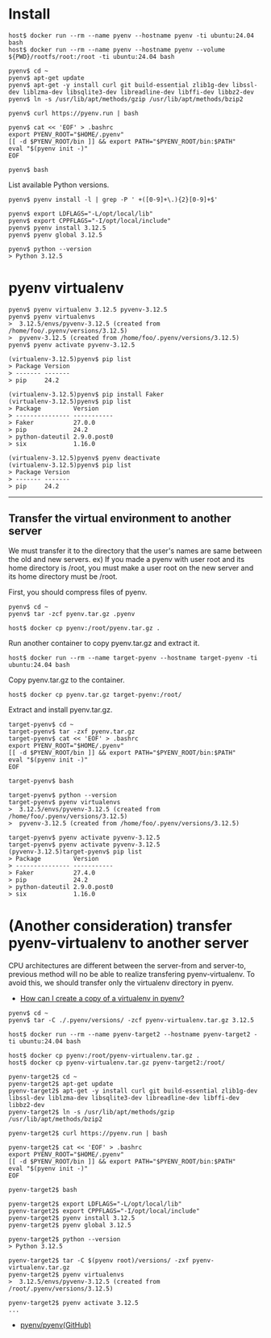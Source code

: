 # Install

```
host$ docker run --rm --name pyenv --hostname pyenv -ti ubuntu:24.04 bash
host$ docker run --rm --name pyenv --hostname pyenv --volume ${PWD}/rootfs/root:/root -ti ubuntu:24.04 bash
```

```
pyenv$ cd ~
pyenv$ apt-get update
pyenv$ apt-get -y install curl git build-essential zlib1g-dev libssl-dev liblzma-dev libsqlite3-dev libreadline-dev libffi-dev libbz2-dev
pyenv$ ln -s /usr/lib/apt/methods/gzip /usr/lib/apt/methods/bzip2

pyenv$ curl https://pyenv.run | bash
```

```
pyenv$ cat << 'EOF' > .bashrc
export PYENV_ROOT="$HOME/.pyenv"
[[ -d $PYENV_ROOT/bin ]] && export PATH="$PYENV_ROOT/bin:$PATH"
eval "$(pyenv init -)"
EOF
```

```
pyenv$ bash
```

List available Python versions.

```
pyenv$ pyenv install -l | grep -P ' +([0-9]+\.){2}[0-9]+$'
```

```
pyenv$ export LDFLAGS="-L/opt/local/lib"
pyenv$ export CPPFLAGS="-I/opt/local/include"
pyenv$ pyenv install 3.12.5
pyenv$ pyenv global 3.12.5

pyenv$ python --version
> Python 3.12.5
```

# pyenv virtualenv

```
pyenv$ pyenv virtualenv 3.12.5 pyvenv-3.12.5
pyenv$ pyenv virtualenvs
>  3.12.5/envs/pyvenv-3.12.5 (created from /home/foo/.pyenv/versions/3.12.5)
>  pyvenv-3.12.5 (created from /home/foo/.pyenv/versions/3.12.5)
pyenv$ pyenv activate pyvenv-3.12.5
```

```
(virtualenv-3.12.5)pyenv$ pip list
> Package Version
> ------- -------
> pip     24.2
```

```
(virtualenv-3.12.5)pyenv$ pip install Faker
(virtualenv-3.12.5)pyenv$ pip list
> Package         Version
> --------------- -----------
> Faker           27.0.0
> pip             24.2
> python-dateutil 2.9.0.post0
> six             1.16.0
```

```
(virtualenv-3.12.5)pyenv$ pyenv deactivate
(virtualenv-3.12.5)pyenv$ pip list
> Package Version
> ------- -------
> pip     24.2
```

-----------------------

## Transfer the virtual environment to another server
We must transfer it to the directory that the user's names are same between the old and new servers.
ex) If you made a pyenv with user root and its home directory is /root, you must make a user root on the new server and its home directory must be /root.  
  

First, you should compress files of pyenv.
```
pyenv$ cd ~
pyenv$ tar -zcf pyenv.tar.gz .pyenv
```

```
host$ docker cp pyenv:/root/pyenv.tar.gz .
```

Run another container to copy pyenv.tar.gz and extract it.
```
host$ docker run --rm --name target-pyenv --hostname target-pyenv -ti ubuntu:24.04 bash
```

Copy pyenv.tar.gz to the container.

```
host$ docker cp pyenv.tar.gz target-pyenv:/root/
```

Extract and install pyenv.tar.gz.

```
target-pyenv$ cd ~
target-pyenv$ tar -zxf pyenv.tar.gz
target-pyenv$ cat << 'EOF' > .bashrc
export PYENV_ROOT="$HOME/.pyenv"
[[ -d $PYENV_ROOT/bin ]] && export PATH="$PYENV_ROOT/bin:$PATH"
eval "$(pyenv init -)"
EOF

target-pyenv$ bash

target-pyenv$ python --version
target-pyenv$ pyenv virtualenvs
>  3.12.5/envs/pyvenv-3.12.5 (created from /home/foo/.pyenv/versions/3.12.5)
>  pyvenv-3.12.5 (created from /home/foo/.pyenv/versions/3.12.5)

target-pyenv$ pyenv activate pyvenv-3.12.5
target-pyenv$ pyenv activate pyvenv-3.12.5
(pyvenv-3.12.5)target-pyenv$ pip list
> Package         Version
> --------------- -----------
> Faker           27.4.0
> pip             24.2
> python-dateutil 2.9.0.post0
> six             1.16.0
```

# (Another consideration) transfer pyenv-virtualenv to another server
CPU architectures are different between the server-from and server-to, previous method will no be able to realize transfering pyenv-virtualenv.
To avoid this, we should transfer only the virtualenv directory in pyenv.  

* [How can I create a copy of a virtualenv in pyenv?](https://stackoverflow.com/a/74330803)

```
pyenv$ cd ~
pyenv$ tar -C ./.pyenv/versions/ -zcf pyenv-virtualenv.tar.gz 3.12.5
```

```
host$ docker run --rm --name pyenv-target2 --hostname pyenv-target2 -ti ubuntu:24.04 bash
```

```
host$ docker cp pyenv:/root/pyenv-virtualenv.tar.gz .
host$ docker cp pyenv-virtualenv.tar.gz pyenv-target2:/root/
```

```
pyenv-target2$ cd ~
pyenv-target2$ apt-get update
pyenv-target2$ apt-get -y install curl git build-essential zlib1g-dev libssl-dev liblzma-dev libsqlite3-dev libreadline-dev libffi-dev libbz2-dev
pyenv-target2$ ln -s /usr/lib/apt/methods/gzip /usr/lib/apt/methods/bzip2

pyenv-target2$ curl https://pyenv.run | bash
```

```
pyenv-target2$ cat << 'EOF' > .bashrc
export PYENV_ROOT="$HOME/.pyenv"
[[ -d $PYENV_ROOT/bin ]] && export PATH="$PYENV_ROOT/bin:$PATH"
eval "$(pyenv init -)"
EOF
```

```
pyenv-target2$ bash
```

```
pyenv-target2$ export LDFLAGS="-L/opt/local/lib"
pyenv-target2$ export CPPFLAGS="-I/opt/local/include"
pyenv-target2$ pyenv install 3.12.5
pyenv-target2$ pyenv global 3.12.5

pyenv-target2$ python --version
> Python 3.12.5

pyenv-target2$ tar -C $(pyenv root)/versions/ -zxf pyenv-virtualenv.tar.gz
pyenv-target2$ pyenv virtualenvs
>  3.12.5/envs/pyvenv-3.12.5 (created from /root/.pyenv/versions/3.12.5)

pyenv-target2$ pyenv activate 3.12.5
...
```

* [pyenv/pyenv(GitHub)](https://github.com/pyenv/pyenv?tab=readme-ov-file#installation)

